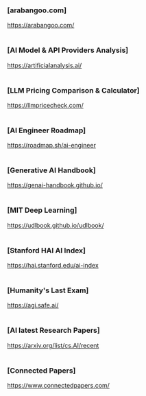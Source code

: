 ### [arabangoo.com]
https://arabangoo.com/
<br/><br/>
### [AI Model & API Providers Analysis]   
https://artificialanalysis.ai/
<br/><br/>
### [LLM Pricing Comparison & Calculator]
https://llmpricecheck.com/
<br/><br/>
### [AI Engineer Roadmap]
https://roadmap.sh/ai-engineer 
<br/><br/>
### [Generative AI Handbook]
https://genai-handbook.github.io/   
<br/>
### [MIT Deep Learning]   
https://udlbook.github.io/udlbook/      
<br/>
### [Stanford HAI AI Index]
https://hai.stanford.edu/ai-index
<br/><br/>
### [Humanity's Last Exam]
https://agi.safe.ai/
<br/><br/>
### [AI latest Research Papers]
https://arxiv.org/list/cs.AI/recent
<br/><br/>
### [Connected Papers]
https://www.connectedpapers.com/
